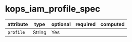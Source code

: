 # kops_iam_profile_spec

| attribute | type | optional | required | computed |
| --- | --- | --- | --- | --- |
| `profile` | String | Yes |  |  |
